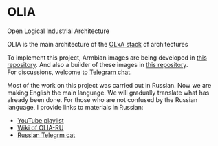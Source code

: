 # OLIA
 Open Logical Industrial Architecture  

 OLIA is the main architecture of the [OLxA stack](https://github.com/ufrs12/OLxA) of architectures  
 

To implement this project, Armbian images are being developed in [this repository](https://github.com/ufrs12/OLIA-Linux-Armbian). And also a builder of these images in [this repository](https://github.com/ufrs12/OLIA-Linux-Armbian-builder).  
For discussions, welcome to [Telegram chat](https://t.me/oliaint).


Most of the work on this project was carried out in Russian. Now we are making English the main language. We will gradually translate what has already been done. For those who are not confused by the Russian language, I provide links to materials in Russian:   
* [YouTube playlist](https://www.youtube.com/watch?v=9oLc6N3Ni0E&list=PLTikPLD2idDVSclgf1DdHaqUeDT0DD27r)
* [Wiki of OLIA-RU](https://github.com/ufrs12/OLIA-RU/wiki)
* [Russian Telegrm cat](https://t.me/ruolia)
